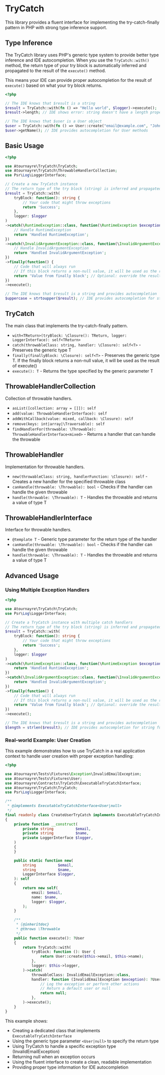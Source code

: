 # TryCatch

This library provides a fluent interface for implementing the try-catch-finally pattern in PHP with strong type inference support.

## Type Inference

The TryCatch library uses PHP's generic type system to provide better type inference and IDE autocompletion. When you use the `TryCatch::with()` method, the return type of your try block is automatically inferred and propagated to the result of the `execute()` method.

This means your IDE can provide proper autocompletion for the result of `execute()` based on what your try block returns.

```php
<?php

// The IDE knows that $result is a string
$result = TryCatch::with(fn () => "Hello world", $logger)->execute();
$result->length; // IDE shows error: string doesn't have a length property

// The IDE knows that $user is a User object
$user = TryCatch::with(fn () => User::create("email@example.com", "John"), $logger)->execute();
$user->getName(); // IDE provides autocompletion for User methods
```

## Basic Usage

```php
<?php

use Atournayre\TryCatch\TryCatch;
use Atournayre\TryCatch\ThrowableHandlerCollection;
use Psr\Log\LoggerInterface;

// Create a new TryCatch instance
// The return type of the try block (string) is inferred and propagated to $result
$result = TryCatch::with(
    tryBlock: function(): string {
        // Your code that might throw exceptions
        return 'Success';
    },
    logger: $logger
)
->catch(\RuntimeException::class, function(\RuntimeException $exception): string {
    // Handle RuntimeException
    return 'Handled RuntimeException';
})
->catch(\InvalidArgumentException::class, function(\InvalidArgumentException $exception): string {
    // Handle InvalidArgumentException
    return 'Handled InvalidArgumentException';
})
->finally(function() {
    // Code that will always run
    // If this block returns a non-null value, it will be used as the result of execute()
    return 'Value from finally block'; // Optional: override the result
})
->execute();

// The IDE knows that $result is a string and provides autocompletion
$uppercase = strtoupper($result); // IDE provides autocompletion for string functions
```

## TryCatch

The main class that implements the try-catch-finally pattern.

- `with<TReturn>(tryBlock: \Closure(): TReturn, logger: LoggerInterface): self<TReturn>`
- `catch(throwableClass: string, handler: \Closure): self<T>` - Preserves the generic type T
- `finally(finallyBlock: \Closure): self<T>` - Preserves the generic type T. If the finally block returns a non-null value, it will be used as the result of execute()
- `execute(): T` - Returns the type specified by the generic parameter T

## ThrowableHandlerCollection

Collection of throwable handlers.

- `asList([collection: array = []]): self`
- `add(value: ThrowableHandlerInterface): self`
- `addWithCallback(value: mixed, callback: \Closure): self`
- `remove(keys: int|array|\Traversable): self`
- `findHandlerFor(throwable: \Throwable): ThrowableHandlerInterface<mixed>` - Returns a handler that can handle the throwable

## ThrowableHandler

Implementation for throwable handlers.

- `new(throwableClass: string, handlerFunction: \Closure): self` - Creates a new handler for the specified throwable class
- `canHandle(throwable: \Throwable): bool` - Checks if the handler can handle the given throwable
- `handle(throwable: \Throwable): T` - Handles the throwable and returns a value of type T

## ThrowableHandlerInterface

Interface for throwable handlers.

- `@template T` - Generic type parameter for the return type of the handler
- `canHandle(throwable: \Throwable): bool` - Checks if the handler can handle the given throwable
- `handle(throwable: \Throwable): T` - Handles the throwable and returns a value of type T

## Advanced Usage

### Using Multiple Exception Handlers

```php
<?php

use Atournayre\TryCatch\TryCatch;
use Psr\Log\LoggerInterface;

// Create a TryCatch instance with multiple catch handlers
// The return type of the try block (string) is inferred and propagated to $result
$result = TryCatch::with(
    tryBlock: function(): string {
        // Your code that might throw exceptions
        return 'Success';
    },
    logger: $logger
)
->catch(\RuntimeException::class, function(\RuntimeException $exception): string {
    return 'Handled RuntimeException';
})
->catch(\InvalidArgumentException::class, function(\InvalidArgumentException $exception): string {
    return 'Handled InvalidArgumentException';
})
->finally(function() {
    // Code that will always run
    // If this block returns a non-null value, it will be used as the result of execute()
    return 'Value from finally block'; // Optional: override the result
})
->execute();

// The IDE knows that $result is a string and provides autocompletion
$length = strlen($result); // IDE provides autocompletion for string functions
```

### Real-world Example: User Creation

This example demonstrates how to use TryCatch in a real application context to handle user creation with proper exception handling:

```php
<?php

use Atournayre\Tests\Fixtures\Exception\InvalidEmailException;
use Atournayre\Tests\Fixtures\User;
use Atournayre\Contracts\TryCatch\ExecutableTryCatchInterface;
use Atournayre\TryCatch\TryCatch;
use Psr\Log\LoggerInterface;

/**
 * @implements ExecutableTryCatchInterface<User|null>
 */
final readonly class CreateUserTryCatch implements ExecutableTryCatchInterface
{
    private function __construct(
        private string          $email,
        private string          $name,
        private LoggerInterface $logger,
    )
    {
    }

    public static function new(
        string          $email,
        string          $name,
        LoggerInterface $logger,
    ): self
    {
        return new self(
            email: $email,
            name: $name,
            logger: $logger,
        );
    }

    /**
     * {@inheritdoc}
     * @throws \Throwable
     */
    public function execute(): ?User
    {
        return TryCatch::with(
            tryBlock: function (): User {
                return User::create($this->email, $this->name);
            },
            logger: $this->logger,
        )->catch(
            throwableClass: InvalidEmailException::class,
            handler: function (InvalidEmailException $exception): ?User {
                // Log the exception or perform other actions
                // Return a default user or null
                return null;
            },
        )->execute();
    }
}
```

This example shows:
- Creating a dedicated class that implements `ExecutableTryCatchInterface`
- Using the generic type parameter `<User|null>` to specify the return type
- Using TryCatch to handle a specific exception type (InvalidEmailException)
- Returning null when an exception occurs
- Using the fluent interface to create a clean, readable implementation
- Providing proper type information for IDE autocompletion
